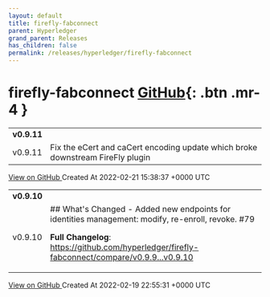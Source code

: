 ```yaml
---
layout: default
title: firefly-fabconnect
parent: Hyperledger
grand_parent: Releases
has_children: false
permalink: /releases/hyperledger/firefly-fabconnect
---
```


# firefly-fabconnect <span class="fs-3 right-align">[GitHub](https://github.com/hyperledger/firefly-fabconnect){: .btn .mr-4 }</span>


<div>
    <table>
        <tr>
            <td colspan="2">
                <b>
                    v0.9.11
                </b>
            </td>
        </tr>
        <tr>
            <td>
                <span class="chip">
                    v0.9.11
                </span>
            </td>
            <td>
                Fix the eCert and caCert encoding update which broke downstream FireFly plugin
            </td>
        </tr>
    </table>
    <a href="https://github.com/hyperledger/firefly-fabconnect/releases/tag/v0.9.11" class=".btn">
        View on GitHub
    </a>
    <span class="right-align">
        Created At 2022-02-21 15:38:37 +0000 UTC
    </span>
</div>

<div>
    <table>
        <tr>
            <td colspan="2">
                <b>
                    v0.9.10
                </b>
            </td>
        </tr>
        <tr>
            <td>
                <span class="chip">
                    v0.9.10
                </span>
            </td>
            <td>
                ## What's Changed
- Added new endpoints for identities management: modify, re-enroll, revoke. #79 

**Full Changelog**: https://github.com/hyperledger/firefly-fabconnect/compare/v0.9.9...v0.9.10
            </td>
        </tr>
    </table>
    <a href="https://github.com/hyperledger/firefly-fabconnect/releases/tag/v0.9.10" class=".btn">
        View on GitHub
    </a>
    <span class="right-align">
        Created At 2022-02-19 22:55:31 +0000 UTC
    </span>
</div>

